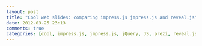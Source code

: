 ```yaml
---
layout: post
title: "Cool web slides: comparing impress.js jmpress.js and reveal.js"
date: 2012-03-25 23:13
comments: true
categories: [cool, impress.js, jmpress.js, jQuery, JS, prezi, reveal.js, web slide]
---
```

